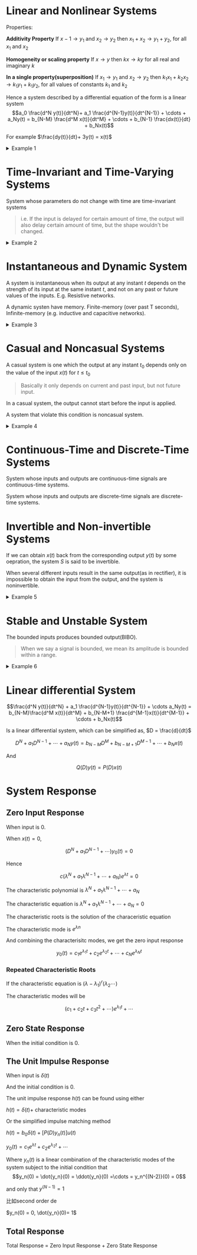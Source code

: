 # Linear and Nonlinear Systems
Properties:

**Additivity Property**
If $x-1 \to y_1$ and $x_2 \to y_2$ then $x_1 + x_2 \to y_1 + y_2$, for all $x_1$ and $x_2$

**Homogeneity or scaling property**
If $x \to y$ then $kx \to ky$ for all real and imaginary $k$

**In a single property(superposition)**
If $x_1 \to y_1$ and $x_2 \to y_2$ then $k_1x_1 + k_2x_2 \to k_1y_1 + k_1y_2$, for all values of constants $k_1$ and $k_2$

Hence a system described by a differential equation of the form is a linear system
$$a_0 \frac{d^N y(t)}{dt^N}+ a_1 \frac{d^{N-1}y(t)}{dt^{N-1}} + \cdots + a_Ny(t) = b_{N-M} \frac{d^M x(t)}{dt^M} + \cdots + b_{N-1} \frac{dx(t)}{dt} + b_Nx(t)$$

For example
$\frac{dy(t)}{dt}+ 3y(t) = x(t)$

<details>
<summary>Example 1</summary>

A system with input $x(t)$ produces output $y(t)$ according to

$$y(t) = \frac{d}{dt}x(t-1)$$

Is this system linear?

assuming that $y_1 = \frac{d}{dt}x_1(t-1), y_2 = \frac{d}{dt}x_2(t-1)$

Applying that $ax_1(t) +bx_2(t) \to y(t) = \frac{d}{dt}(ax_1(t-1)) + \frac{d}{dt}(bx_2(t-1))$

$$= a \frac{d}{dt}x_1(t-1) + b \frac{d}{dt}x_2(t-1)$$

Which means

$$= ay_1(t) + by_2(t)$$

Hence the system is linear

</details>

# Time-Invariant and Time-Varying Systems

System whose parameters do not change with time are time-invariant systems

> i.e. If the input is delayed for certain amount of time, the output will also delay certain amount of time, but the shape wouldn't be changed.


<details>
<summary>Example 2</summary>

A system with input $x(t)$ produces output $y(t)$ according to

$$y(t) = \frac{d}{dt}x(t-1)$$

Is this system time-invariant?

Assume $x_2(t) = x(t-\tau)$

Applying $x_2$ to the system yields

$$y_2 = \frac{d}{dt}x_2(t) = \frac{d}{dt}x(t-1-\tau) = y(t-\tau)$$
</details>

# Instantaneous and Dynamic System
A system is instantaneous when its output at any instant $t$ depends on the strength of its input at the same instant $t$, and not on any past or future values of the inputs. E.g. Resistive networks.

A dynamic systen have memory. Finite-memory (over past T seconds), Infinite-memory (e.g. inductive and capacitive networks).

<details>
<summary>Example 3</summary>

Is the system $y(t) = \frac{d}{dt}x(t-1)$ memoryless?

It is clear that the system depends on a past value of the input. At $t=0$, the output $y(0)$ depends on $x(-1)$ a past value.

Hence, no, the system is not memoryless
</details>

# Casual and Noncasual Systems

A casual system is one which the output at any instant $t_0$ depends only on the value of the input $x(t)$ for $t \leq t_0$

> Basically it only depends on current and past input, but not future input.

In a casual system, the output cannot start before the input is applied.

A system that violate this condition is noncasual system.

<details>
<summary>Example 4</summary>
Is the system $y(t) = \frac{d}{dt}x(t-1)$ casual?

By inspection it is casual, as it does not depends on future input.
</details>


# Continuous-Time and Discrete-Time Systems

System whose inputs and outputs are continuous-time signals are continuous-time systems.

System whose inputs and outputs are discrete-time signals are discrete-time systems.

# Invertible and Non-invertible Systems

If we can obtain $x(t)$ back from the corresponding output $y(t)$ by some oepration, the system $S$ is said to be invertible.

When several different inputs result in the same output(as in rectifier), it is impossible to obtain the input from the output, and the system is noninvertible.

<details>
<summary>Example 5</summary>
$y(t) = x^2(t)$ is not invertible
</details>

# Stable and Unstable System

The bounded inputs produces bounded output(BIBO).
> When we say a signal is bounded, we mean its amplitude is bounded within a range.

<details>
<summary>Example 6</summary>
$y(t) = \frac{d}{dt}x(t-1)$ is stable?

It is not, because if the input is a square wave, which is a bounded signal, the output could be infinite, as the slope at a instant could be infinite, hence not bounded, hence not stable.
</details>

# Linear differential System

$$\frac{d^N y(t)}{dt^N} + a_1 \frac{d^{N-1}y(t)}{dt^{N-1}} + \cdots a_Ny(t) = b_{N-M}\frac{d^M x(t)}{dt^M} + b_{N-M+1} \frac{d^{M-1}x(t)}{dt^{M-1}} + \cdots + b_Nx(t)$$

Is a linear differential system, which can be simplified as, $D = \frac{d}{dt}$

$$D^N + a_1D^{N-1} + \cdots + a_Ny(t) = b_{N-M}D^{M} + b_{N-M+1}D^{M-1} + \cdots + b_Nx(t)$$

And

$$Q(D)y(t) = P(D)x(t)$$


# System Response
## Zero Input Response

When input is 0.

When $x(t) = 0$,

$$(D^N + a_1D^{N-1} + \cdots) y_0(t) = 0 $$

Hence

$$c(\lambda^N + a_1\lambda^{N-1} + \cdots + a_N)e^{\lambda t} = 0$$

The characteristic polynomial is $\lambda^N + a_1\lambda^{N-1} + \cdots + a_N$

The characteristic equation is $\lambda^N + a_1\lambda^{N-1} + \cdots + a_N = 0$

The characteristic roots is the solution of the characeristic equation

The characteristic mode is $e^{\lambda n}$

And combining the characterisitc modes, we get the zero input response

$$y_0(t) = c_1e^{\lambda_1 t} + c_2e^{\lambda_2t} + \cdots + c_Ne^{\lambda_N t}$$

### Repeated Characteristic Roots

If the characteristic equation is $(\lambda - \lambda_1)^r (\lambda_2 \cdots)$

The characteristic modes will be

$$(c_1 + c_2t + c_3t^2 + \cdots) e^{\lambda_1t} + \cdots$$

## Zero State Response

When the initial condition is 0.

## The Unit Impulse Response

When input is $\delta(t)$

And the initial condition is 0.

The unit impulse response $h(t)$ can be found using either

$h(t) = \delta(t) +$ characteristic modes

Or the simplified impulse matching method

$h(t) = b_0\delta(t) + [P(D) y_n(t)] u(t)$

$y_0(t) = c_1 e^{\lambda t} + c_2 e^{\lambda_2 t}+ \cdots$

Where $y_n(t)$ is a linear combination of the characteristic modes of the system subject to the initial condition that
$$y_n(0) = \dot{y_n}(0) = \ddot{y_n}(0) =\cdots = y_n^{(N-2)}(0) = 0$$

and only that $y^{(N-1)} = 1$

比如second order de

$y_n(0) = 0, \dot{y_n}(0)= 1$

## Total Response
Total Response = Zero Input Response + Zero State Response


